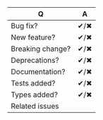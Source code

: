 <!--
Before creating a pull request, please read our contributing guidelines:

CONTRIBUTING.md

Please fill the following form (leave what's relevant)
-->

| Q                | A     |
| ---------------- | ----- |
| Bug fix?         | ✔/✖ |
| New feature?     | ✔/✖ |
| Breaking change? | ✔/✖ |
| Deprecations?    | ✔/✖ |
| Documentation?   | ✔/✖ |
| Tests added?     | ✔/✖ |
| Types added?     | ✔/✖ |
| Related issues   |       |

<!-- Describe your changes below in detail. -->
